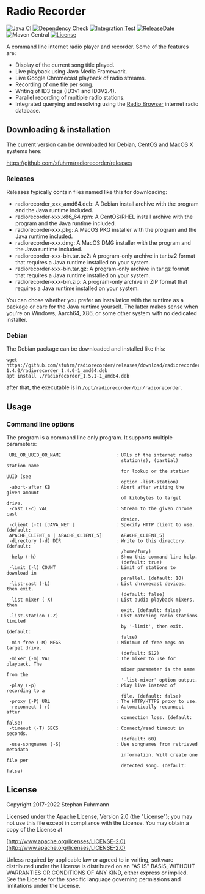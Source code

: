 Radio Recorder
===================
[![Java CI](https://github.com/sfuhrm/radiorecorder/actions/workflows/maven.yml/badge.svg)](https://github.com/sfuhrm/radiorecorder/actions/workflows/maven.yml)
[![Dependency Check](https://github.com/sfuhrm/radiorecorder/actions/workflows/dependency-check.yml/badge.svg)](https://github.com/sfuhrm/radiorecorder/actions/workflows/dependency-check.yml)
[![Integration Test](https://github.com/sfuhrm/radiorecorder/actions/workflows/maven-integration.yml/badge.svg)](https://github.com/sfuhrm/radiorecorder/actions/workflows/maven-integration.yml)
[![ReleaseDate](https://img.shields.io/github/release-date/sfuhrm/radiorecorder)](https://github.com/sfuhrm/radiorecorder/releases)
![Maven Central](https://img.shields.io/maven-central/v/de.sfuhrm/radiorecorder)
[![License](https://img.shields.io/badge/License-Apache%202.0-blue.svg)](https://opensource.org/licenses/Apache-2.0)

A command line internet radio player and recorder.
Some of the features are:
* Display of the current song title played.
* Live playback using Java Media Framework.
* Live Google Chromecast playback of radio streams.
* Recording of one file per song.
* Writing of ID3 tags (ID3v1 and ID3V2.4).
* Parallel recording of multiple radio stations.
* Integrated querying and resolving using the [Radio Browser](https://www.radio-browser.info/) internet radio database.

## Downloading & installation

The current version can be downloaded for Debian, CentOS and MacOS X systems here:

https://github.com/sfuhrm/radiorecorder/releases

### Releases

Releases typically contain files named like this for downloading:

* radiorecorder_xxx_amd64.deb: A Debian install archive with the program and the Java runtime included. 
* radiorecorder-xxx.x86_64.rpm: A CentOS/RHEL install archive with the program and the Java runtime included. 
* radiorecorder-xxx.pkg: A MacOS PKG installer with the program and the Java runtime included.
* radiorecorder-xxx.dmg: A MacOS DMG installer with the program and the Java runtime included.
* radiorecorder-xxx-bin.tar.bz2: A program-only archive in tar.bz2 format that requires a Java runtime installed on your system.
* radiorecorder-xxx-bin.tar.gz: A program-only archive in tar.gz format that requires a Java runtime installed on your system.
* radiorecorder-xxx-bin.zip: A program-only archive in ZIP format that requires a Java runtime installed on your system.

You can chose whether you prefer an installation with the runtime as a package or care for the Java runtime yourself.
The latter makes sense when you're on Windows, Aarch64, X86, or some other system with no dedicated installer.

### Debian

The Debian package can be downloaded and installed like this:

```shell
wget https://github.com/sfuhrm/radiorecorder/releases/download/radiorecorder-1.4.0/radiorecorder_1.4.0-1_amd64.deb
apt install ./radiorecorder_1.5.1-1_amd64.deb
```

after that, the executable is in `/opt/radiorecorder/bin/radiorecorder`.

## Usage

### Command line options

The program is a command line only program. It supports multiple parameters:

```
 URL_OR_UUID_OR_NAME                    : URLs of the internet radio
                                          station(s), (partial) station name
                                          for lookup or the station UUID (see
                                          option -list-station)
 -abort-after KB                        : Abort after writing the given amount
                                          of kilobytes to target drive.
 -cast (-c) VAL                         : Stream to the given chrome cast
                                          device.
 -client (-C) [JAVA_NET |               : Specify HTTP client to use. (default:
 APACHE_CLIENT_4 | APACHE_CLIENT_5]       APACHE_CLIENT_5)
 -directory (-d) DIR                    : Write to this directory. (default:
                                          /home/fury)
 -help (-h)                             : Show this command line help.
                                          (default: true)
 -limit (-l) COUNT                      : Limit of stations to download in
                                          parallel. (default: 10)
 -list-cast (-L)                        : List chromecast devices, then exit.
                                          (default: false)
 -list-mixer (-X)                       : List audio playback mixers, then
                                          exit. (default: false)
 -list-station (-Z)                     : List matching radio stations limited
                                          by '-limit', then exit. (default:
                                          false)
 -min-free (-M) MEGS                    : Minimum of free megs on target drive.
                                          (default: 512)
 -mixer (-m) VAL                        : The mixer to use for playback. The
                                          mixer parameter is the name from the
                                          '-list-mixer' option output.
 -play (-p)                             : Play live instead of recording to a
                                          file. (default: false)
 -proxy (-P) URL                        : The HTTP/HTTPS proxy to use.
 -reconnect (-r)                        : Automatically reconnect after
                                          connection loss. (default: false)
 -timeout (-T) SECS                     : Connect/read timeout in seconds.
                                          (default: 60)
 -use-songnames (-S)                    : Use songnames from retrieved metadata
                                          information. Will create one file per
                                          detected song. (default: false)
```

## License

Copyright 2017-2022 Stephan Fuhrmann

Licensed under the Apache License, Version 2.0 (the "License");
you may not use this file except in compliance with the License.
You may obtain a copy of the License at

   [http://www.apache.org/licenses/LICENSE-2.0](http://www.apache.org/licenses/LICENSE-2.0)

Unless required by applicable law or agreed to in writing, software
distributed under the License is distributed on an "AS IS" BASIS,
WITHOUT WARRANTIES OR CONDITIONS OF ANY KIND, either express or implied.
See the License for the specific language governing permissions and
limitations under the License. 
